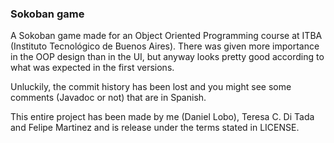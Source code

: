 ### Sokoban game ###

A Sokoban game made for an Object Oriented Programming course at ITBA (Instituto
Tecnológico de Buenos Aires). There was given more importance in the OOP design 
than in the UI, but anyway looks pretty good according to what was expected in
the first versions.

Unluckily, the commit history has been lost and you might see some comments
(Javadoc or not) that are in Spanish.

This entire project has been made by me (Daniel Lobo), Teresa C. Di Tada and
Felipe Martinez and is release under the terms stated in LICENSE.


